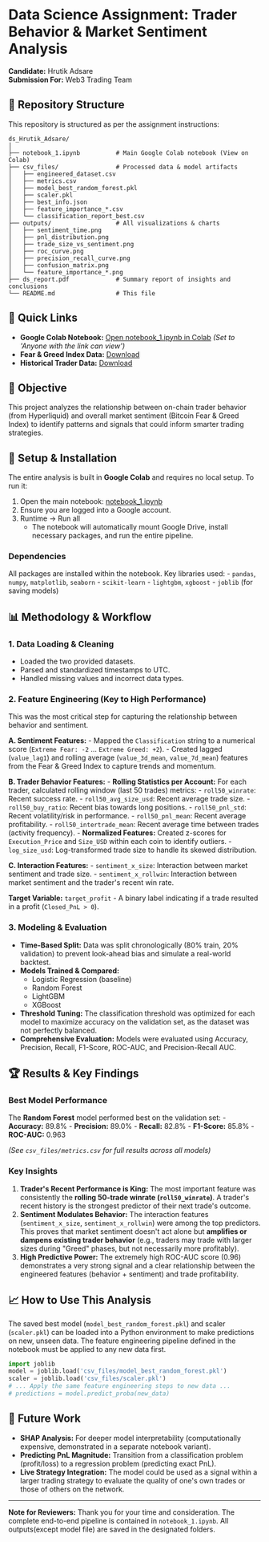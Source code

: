 # Data Science Assignment: Trader Behavior & Market Sentiment Analysis

**Candidate:** Hrutik Adsare\
**Submission For:** Web3 Trading Team

## 📁 Repository Structure

This repository is structured as per the assignment instructions:

    ds_Hrutik_Adsare/
    │
    ├── notebook_1.ipynb          # Main Google Colab notebook (View on Colab)
    ├── csv_files/                # Processed data & model artifacts
    │   ├── engineered_dataset.csv
    │   ├── metrics.csv
    │   ├── model_best_random_forest.pkl
    │   ├── scaler.pkl
    │   ├── best_info.json
    │   ├── feature_importance_*.csv
    │   └── classification_report_best.csv
    ├── outputs/                  # All visualizations & charts
    │   ├── sentiment_time.png
    │   ├── pnl_distribution.png
    │   ├── trade_size_vs_sentiment.png
    │   ├── roc_curve.png
    │   ├── precision_recall_curve.png
    │   ├── confusion_matrix.png
    │   └── feature_importance_*.png
    ├── ds_report.pdf             # Summary report of insights and conclusions
    └── README.md                 # This file

## 🚀 Quick Links

-   **Google Colab Notebook:** [Open notebook_1.ipynb in
    Colab](https://colab.research.google.com/drive/1N--eMl3-BNy8thEsz-VuiJMoknGaYQZa?usp=sharing) *(Set to 'Anyone with the link can
    view')*
-   **Fear & Greed Index Data:**
    [Download](https://drive.google.com/file/d/1PgQC0tO8XN-wqkNyghWC_mnrYv_nh5f/view?usp=sharing)
-   **Historical Trader Data:**
    [Download](https://drive.google.com/file/d/1IAfLZwu6rizyWKgBTogwSmmVYU6VbjVs/view?usp=sharing)

## 🎯 Objective

This project analyzes the relationship between on-chain trader behavior
(from Hyperliquid) and overall market sentiment (Bitcoin Fear & Greed
Index) to identify patterns and signals that could inform smarter
trading strategies.

## 🔧 Setup & Installation

The entire analysis is built in **Google Colab** and requires no local
setup. To run it:

1.  Open the main notebook: [notebook_1.ipynb](https://colab.research.google.com/drive/1N--eMl3-BNy8thEsz-VuiJMoknGaYQZa?usp=sharing)
2.  Ensure you are logged into a Google account.
3.  Runtime -\> Run all
    -   The notebook will automatically mount Google Drive, install
        necessary packages, and run the entire pipeline.

### Dependencies

All packages are installed within the notebook. Key libraries used: -
`pandas`, `numpy`, `matplotlib`, `seaborn` - `scikit-learn` -
`lightgbm`, `xgboost` - `joblib` (for saving models)

## 📊 Methodology & Workflow

### 1. Data Loading & Cleaning

-   Loaded the two provided datasets.
-   Parsed and standardized timestamps to UTC.
-   Handled missing values and incorrect data types.

### 2. Feature Engineering (Key to High Performance)

This was the most critical step for capturing the relationship between
behavior and sentiment.

**A. Sentiment Features:** - Mapped the `Classification` string to a
numerical score (`Extreme Fear: -2` ... `Extreme Greed: +2`). - Created
lagged (`value_lag1`) and rolling average (`value_3d_mean`,
`value_7d_mean`) features from the Fear & Greed Index to capture trends
and momentum.

**B. Trader Behavior Features:** - **Rolling Statistics per Account:**
For each trader, calculated rolling window (last 50 trades) metrics: -
`roll50_winrate`: Recent success rate. - `roll50_avg_size_usd`: Recent
average trade size. - `roll50_buy_ratio`: Recent bias towards long
positions. - `roll50_pnl_std`: Recent volatility/risk in performance. -
`roll50_pnl_mean`: Recent average profitability. -
`roll50_intertrade_mean`: Recent average time between trades (activity
frequency). - **Normalized Features:** Created z-scores for
`Execution_Price` and `Size_USD` within each coin to identify
outliers. - `log_size_usd`: Log-transformed trade size to handle its
skewed distribution.

**C. Interaction Features:** - `sentiment_x_size`: Interaction between
market sentiment and trade size. - `sentiment_x_rollwin`: Interaction
between market sentiment and the trader's recent win rate.

**Target Variable:** `target_profit` - A binary label indicating if a
trade resulted in a profit (`Closed_PnL > 0`).

### 3. Modeling & Evaluation

-   **Time-Based Split:** Data was split chronologically (80% train, 20%
    validation) to prevent look-ahead bias and simulate a real-world
    backtest.
-   **Models Trained & Compared:**
    -   Logistic Regression (baseline)
    -   Random Forest
    -   LightGBM
    -   XGBoost
-   **Threshold Tuning:** The classification threshold was optimized for
    each model to maximize accuracy on the validation set, as the
    dataset was not perfectly balanced.
-   **Comprehensive Evaluation:** Models were evaluated using Accuracy,
    Precision, Recall, F1-Score, ROC-AUC, and Precision-Recall AUC.

## 🏆 Results & Key Findings

### Best Model Performance

The **Random Forest** model performed best on the validation set: -
**Accuracy:** 89.8% - **Precision:** 89.0% - **Recall:** 82.8% -
**F1-Score:** 85.8% - **ROC-AUC:** 0.963

*(See `csv_files/metrics.csv` for full results across all models)*

### Key Insights

1.  **Trader's Recent Performance is King:** The most important feature
    was consistently the **rolling 50-trade winrate
    (`roll50_winrate`)**. A trader's recent history is the strongest
    predictor of their next trade's outcome.
2.  **Sentiment Modulates Behavior:** The interaction features
    (`sentiment_x_size`, `sentiment_x_rollwin`) were among the top
    predictors. This proves that market sentiment doesn't act alone but
    **amplifies or dampens existing trader behavior** (e.g., traders may
    trade with larger sizes during "Greed" phases, but not necessarily
    more profitably).
3.  **High Predictive Power:** The extremely high ROC-AUC score (0.96)
    demonstrates a very strong signal and a clear relationship between
    the engineered features (behavior + sentiment) and trade
    profitability.

## 📈 How to Use This Analysis

The saved best model (`model_best_random_forest.pkl`) and scaler
(`scaler.pkl`) can be loaded into a Python environment to make
predictions on new, unseen data. The feature engineering pipeline
defined in the notebook must be applied to any new data first.

``` python
import joblib
model = joblib.load('csv_files/model_best_random_forest.pkl')
scaler = joblib.load('csv_files/scaler.pkl')
# ... Apply the same feature engineering steps to new data ...
# predictions = model.predict_proba(new_data)
```

## 🔮 Future Work

-   **SHAP Analysis:** For deeper model interpretability
    (computationally expensive, demonstrated in a separate notebook
    variant).
-   **Predicting PnL Magnitude:** Transition from a classification
    problem (profit/loss) to a regression problem (predicting exact
    PnL).
-   **Live Strategy Integration:** The model could be used as a signal
    within a larger trading strategy to evaluate the quality of one's
    own trades or those of others on the network.

------------------------------------------------------------------------

**Note for Reviewers:** Thank you for your time and consideration. The
complete end-to-end pipeline is contained in `notebook_1.ipynb`. All
outputs(except model file) are saved in the designated folders.
